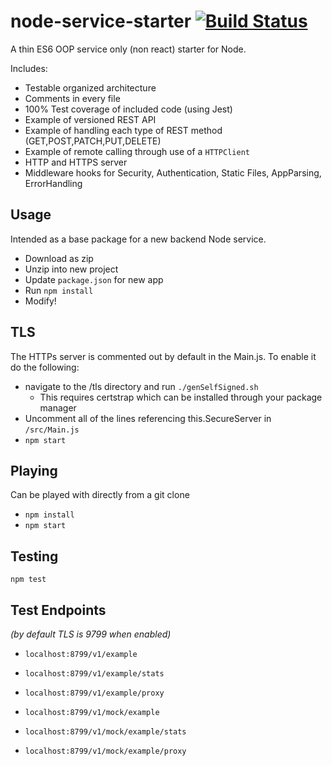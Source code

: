 # node-service-starter [![Build Status](https://travis-ci.org/anyuzer/node-service-starter.svg?branch=master)](https://travis-ci.org/anyuzer/node-service-starter)
A thin ES6 OOP service only (non react) starter for Node.

Includes:
* Testable organized architecture
* Comments in every file
* 100% Test coverage of included code (using Jest)
* Example of versioned REST API
* Example of handling each type of REST method (GET,POST,PATCH,PUT,DELETE)
* Example of remote calling through use of a `HTTPClient`
* HTTP and HTTPS server
* Middleware hooks for Security, Authentication, Static Files, AppParsing, ErrorHandling

## Usage
Intended as a base package for a new backend Node service.
* Download as zip
* Unzip into new project
* Update `package.json` for new app
* Run `npm install`
* Modify!

## TLS
The HTTPs server is commented out by default in the Main.js. To enable it do the following:
* navigate to the /tls directory and run `./genSelfSigned.sh`
    * This requires certstrap which can be installed through your package manager
* Uncomment all of the lines referencing this.SecureServer in `/src/Main.js`
* `npm start`

## Playing
Can be played with directly from a git clone
* `npm install`
* `npm start`

## Testing
`npm test`

## Test Endpoints
_(by default TLS is 9799 when enabled)_
* `localhost:8799/v1/example`
* `localhost:8799/v1/example/stats`
* `localhost:8799/v1/example/proxy`


* `localhost:8799/v1/mock/example`
* `localhost:8799/v1/mock/example/stats`
* `localhost:8799/v1/mock/example/proxy`
